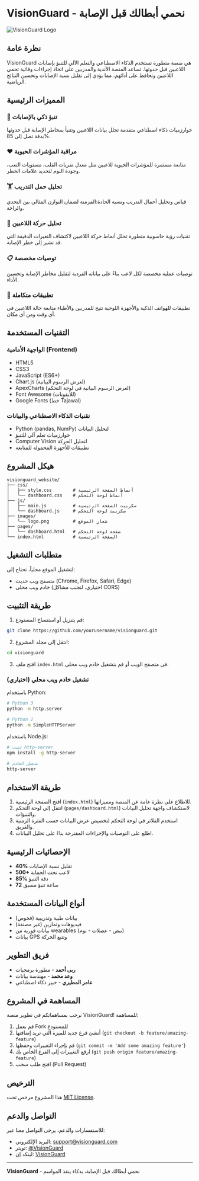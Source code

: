 # VisionGuard - نحمي أبطالك قبل الإصابة

![VisionGuard Logo](https://visionguard1.netlify.app/images/logo.png)
## نظرة عامة

VisionGuard هي منصة متطورة تستخدم الذكاء الاصطناعي والتعلم الآلي للتنبؤ بإصابات اللاعبين قبل حدوثها. تساعد المنصة الأندية والمدربين على اتخاذ إجراءات وقائية تحمي اللاعبين وتحافظ على أدائهم، مما يؤدي إلى تقليل نسبة الإصابات وتحسين النتائج الرياضية.

## المميزات الرئيسية

### 🧠 تنبؤ ذكي بالإصابات
خوارزميات ذكاء اصطناعي متقدمة تحلل بيانات اللاعبين وتتنبأ بمخاطر الإصابة قبل حدوثها بدقة تصل إلى 85%.

### ❤️ مراقبة المؤشرات الحيوية
متابعة مستمرة للمؤشرات الحيوية للاعبين مثل معدل ضربات القلب، مستويات التعب، وجودة النوم لتحديد علامات الخطر.

### 🏋️ تحليل حمل التدريب
قياس وتحليل أحمال التدريب ونسبة الحادة:المزمنة لضمان التوازن المثالي بين التحدي والراحة.

### 🏃 تحليل حركة اللاعبين
تقنيات رؤية حاسوبية متطورة تحلل أنماط حركة اللاعبين لاكتشاف التغيرات الدقيقة التي قد تشير إلى خطر الإصابة.

### 📋 توصيات مخصصة
توصيات عملية مخصصة لكل لاعب بناءً على بياناته الفردية لتقليل مخاطر الإصابة وتحسين الأداء.

### 📱 تطبيقات متكاملة
تطبيقات للهواتف الذكية والأجهزة اللوحية تتيح للمدربين والأطباء متابعة حالة اللاعبين في أي وقت ومن أي مكان.

## التقنيات المستخدمة

### الواجهة الأمامية (Frontend)
- HTML5
- CSS3
- JavaScript (ES6+)
- Chart.js (لعرض الرسوم البيانية)
- ApexCharts (لعرض الرسوم البيانية في لوحة التحكم)
- Font Awesome (للأيقونات)
- Google Fonts (خط Tajawal)

### تقنيات الذكاء الاصطناعي والبيانات
- Python (pandas, NumPy) لتحليل البيانات
- خوارزميات تعلم آلي للتنبؤ
- Computer Vision لتحليل الحركة
- تطبيقات للأجهزة المحمولة للمتابعة

## هيكل المشروع

```
visionguard_website/
├── css/
│   ├── style.css        # أنماط الصفحة الرئيسية
│   └── dashboard.css    # أنماط لوحة التحكم
├── js/
│   ├── main.js          # سكريبت الصفحة الرئيسية
│   └── dashboard.js     # سكريبت لوحة التحكم
├── images/
│   └── logo.png         # شعار الموقع
├── pages/
│   └── dashboard.html   # صفحة لوحة التحكم
└── index.html           # الصفحة الرئيسية
```

## متطلبات التشغيل

لتشغيل الموقع محلياً، تحتاج إلى:
- متصفح ويب حديث (Chrome, Firefox, Safari, Edge)
- خادم ويب محلي (اختياري، لتجنب مشاكل CORS)

## طريقة التثبيت

1. قم بتنزيل أو استنساخ المستودع:
```bash
git clone https://github.com/yourusername/visionguard.git
```

2. انتقل إلى مجلد المشروع:
```bash
cd visionguard
```

3. افتح ملف `index.html` في متصفح الويب أو قم بتشغيل خادم ويب محلي.

### تشغيل خادم ويب محلي (اختياري)

باستخدام Python:
```bash
# Python 3
python -m http.server

# Python 2
python -m SimpleHTTPServer
```

باستخدام Node.js:
```bash
# تثبيت http-server
npm install -g http-server

# تشغيل الخادم
http-server
```

## طريقة الاستخدام

1. افتح الصفحة الرئيسية (`index.html`) للاطلاع على نظرة عامة عن المنصة ومميزاتها.
2. انتقل إلى لوحة التحكم (`pages/dashboard.html`) لاستكشاف واجهة تحليل البيانات والتنبؤات.
3. استخدم الفلاتر في لوحة التحكم لتخصيص عرض البيانات حسب الفترة الزمنية والفريق.
4. اطلع على التوصيات والإجراءات المقترحة بناءً على تحليل البيانات.

## الإحصائيات الرئيسية

- **40%** تقليل نسبة الإصابات
- **500+** لاعب تحت الحماية
- **85%** دقة التنبؤ
- **72** ساعة تنبؤ مسبق

## أنواع البيانات المستخدمة

- بيانات طبية وتدريبية (فحوص)
- فيديوهات وتمارين (غير مصنفة)
- بيانات فورية من wearables (نبض - عضلات - نوم)
- بيانات GPS وتتبع الحركة

## فريق التطوير

- **ربى أحمد** - مطورة برمجيات
- **وعد محمد** - مهندسة بيانات
- **عامر المطيري** - خبير ذكاء اصطناعي

## المساهمة في المشروع

نرحب بمساهماتكم في تطوير منصة VisionGuard! للمساهمة:

1. قم بعمل Fork للمستودع
2. أنشئ فرع جديد للميزة التي تريد إضافتها (`git checkout -b feature/amazing-feature`)
3. قم بإجراء التغييرات وحفظها (`git commit -m 'Add some amazing feature'`)
4. ارفع التغييرات إلى الفرع الخاص بك (`git push origin feature/amazing-feature`)
5. افتح طلب سحب (Pull Request)

## الترخيص

هذا المشروع مرخص تحت [MIT License](LICENSE).

## التواصل والدعم

للاستفسارات والدعم، يرجى التواصل معنا عبر:
- البريد الإلكتروني: support@visionguard.com
- تويتر: [@VisionGuard](https://twitter.com/visionguard)
- لينكد إن: [VisionGuard](https://linkedin.com/company/visionguard)

---

**VisionGuard** - نحمي أبطالك قبل الإصابة، بذكاء ينقذ المواسم
